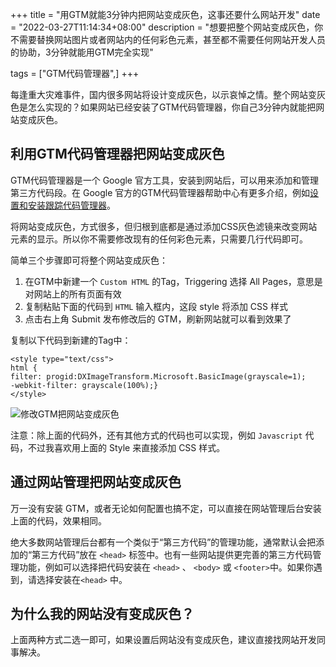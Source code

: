 +++
title = "用GTM就能3分钟内把网站变成灰色，这事还要什么网站开发"
date = "2022-03-27T11:14:34+08:00"
description = "想要把整个网站变成灰色，你不需要替换网站图片或者网站内的任何彩色元素，甚至都不需要任何网站开发人员的协助，3分钟就能用GTM完全实现"

tags = ["GTM代码管理器",]
+++

每逢重大灾难事件，国内很多网站将设计变成灰色，以示哀悼之情。整个网站变灰色是怎么实现的？如果网站已经安装了GTM代码管理器，你自己3分钟内就能把网站变成灰色。
<!--more-->

## 利用GTM代码管理器把网站变成灰色

GTM代码管理器是一个 Google 官方工具，安装到网站后，可以用来添加和管理第三方代码段。在 Google 官方的GTM代码管理器帮助中心有更多介绍，例如[设置和安装跟踪代码管理器](https://support.google.com/tagmanager/answer/6103696?hl=zh-Hans)。

将网站变成灰色，方式很多，但归根到底都是通过添加CSS灰色滤镜来改变网站元素的显示。所以你不需要修改现有的任何彩色元素，只需要几行代码即可。

简单三个步骤即可将整个网站变成灰色：
1. 在GTM中新建一个 `Custom HTML` 的Tag，Triggering 选择 All Pages，意思是对网站上的所有页面有效
2. 复制粘贴下面的代码到 `HTML` 输入框内，这段 style 将添加 CSS 样式
3. 点击右上角 Submit 发布修改后的 GTM，刷新网站就可以看到效果了

复制以下代码到新建的Tag中：
```
<style type="text/css">
html {
filter: progid:DXImageTransform.Microsoft.BasicImage(grayscale=1);
-webkit-filter: grayscale(100%);}
</style>
```

![修改GTM把网站变成灰色](/images/2022/0327-修改GTM把网站变成灰色.png)

注意：除上面的代码外，还有其他方式的代码也可以实现，例如 `Javascript` 代码，不过我喜欢用上面的 Style 来直接添加 CSS 样式。

## 通过网站管理把网站变成灰色

万一没有安装 GTM，或者无论如何配置也搞不定，可以直接在网站管理后台安装上面的代码，效果相同。

绝大多数网站管理后台都有一个类似于“第三方代码”的管理功能，通常默认会把添加的“第三方代码”放在 `<head>` 标签中。也有一些网站提供更完善的第三方代码管理功能，例如可以选择把代码安装在 `<head>` 、 `<body>` 或 `<footer>`中。如果你遇到，请选择安装在`<head>` 中。

## 为什么我的网站没有变成灰色？

上面两种方式二选一即可，如果设置后网站没有变成灰色，建议直接找网站开发同事解决。